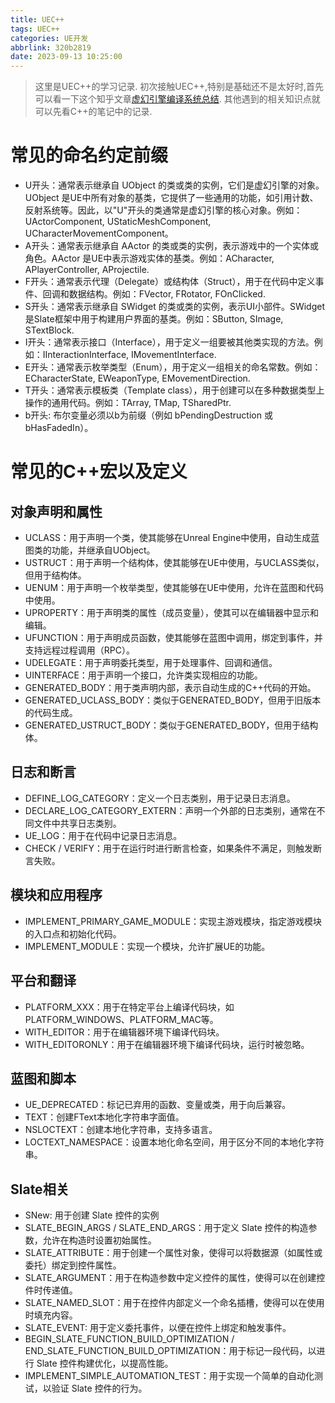 ```yaml
---
title: UEC++
tags: UEC++
categories: UE开发
abbrlink: 320b2819
date: 2023-09-13 10:25:00
---
```


> 这里是UEC++的学习记录.
初次接触UEC++,特别是基础还不是太好时,首先可以看一下这个知乎文章[虚幻引擎编译系统总结](https://zhuanlan.zhihu.com/p/458435453).
其他遇到的相关知识点就可以先看C++的笔记中的记录.
# 常见的命名约定前缀
- U开头：通常表示继承自 UObject 的类或类的实例，它们是虚幻引擎的对象。UObject 是UE中所有对象的基类，它提供了一些通用的功能，如引用计数、反射系统等。因此，以"U"开头的类通常是虚幻引擎的核心对象。例如：UActorComponent, UStaticMeshComponent, UCharacterMovementComponent。
- A开头：通常表示继承自 AActor 的类或类的实例，表示游戏中的一个实体或角色。AActor 是UE中表示游戏实体的基类。例如：ACharacter, APlayerController, AProjectile.
- F开头：通常表示代理（Delegate）或结构体（Struct），用于在代码中定义事件、回调和数据结构。例如：FVector, FRotator, FOnClicked.
- S开头：通常表示继承自 SWidget 的类或类的实例，表示UI小部件。SWidget 是Slate框架中用于构建用户界面的基类。例如：SButton, SImage, STextBlock.
- I开头：通常表示接口（Interface），用于定义一组要被其他类实现的方法。例如：IInteractionInterface, IMovementInterface.
- E开头：通常表示枚举类型（Enum），用于定义一组相关的命名常数。例如：ECharacterState, EWeaponType, EMovementDirection.
- T开头：通常表示模板类（Template class），用于创建可以在多种数据类型上操作的通用代码。例如：TArray, TMap, TSharedPtr.
- b开头: 布尔变量必须以b为前缀（例如 bPendingDestruction 或 bHasFadedIn）。
# 常见的C++宏以及定义
## 对象声明和属性
- UCLASS：用于声明一个类，使其能够在Unreal Engine中使用，自动生成蓝图类的功能，并继承自UObject。
- USTRUCT：用于声明一个结构体，使其能够在UE中使用，与UCLASS类似，但用于结构体。
- UENUM：用于声明一个枚举类型，使其能够在UE中使用，允许在蓝图和代码中使用。
- UPROPERTY：用于声明类的属性（成员变量），使其可以在编辑器中显示和编辑。
- UFUNCTION：用于声明成员函数，使其能够在蓝图中调用，绑定到事件，并支持远程过程调用（RPC）。
- UDELEGATE：用于声明委托类型，用于处理事件、回调和通信。
- UINTERFACE：用于声明一个接口，允许类实现相应的功能。
- GENERATED_BODY：用于类声明内部，表示自动生成的C++代码的开始。
- GENERATED_UCLASS_BODY：类似于GENERATED_BODY，但用于旧版本的代码生成。
- GENERATED_USTRUCT_BODY：类似于GENERATED_BODY，但用于结构体。
## 日志和断言
- DEFINE_LOG_CATEGORY：定义一个日志类别，用于记录日志消息。
- DECLARE_LOG_CATEGORY_EXTERN：声明一个外部的日志类别，通常在不同文件中共享日志类别。
- UE_LOG：用于在代码中记录日志消息。
- CHECK / VERIFY：用于在运行时进行断言检查，如果条件不满足，则触发断言失败。
## 模块和应用程序
- IMPLEMENT_PRIMARY_GAME_MODULE：实现主游戏模块，指定游戏模块的入口点和初始化代码。
- IMPLEMENT_MODULE：实现一个模块，允许扩展UE的功能。
## 平台和翻译
- PLATFORM_XXX：用于在特定平台上编译代码块，如PLATFORM_WINDOWS、PLATFORM_MAC等。
- WITH_EDITOR：用于在编辑器环境下编译代码块。
- WITH_EDITORONLY：用于在编辑器环境下编译代码块，运行时被忽略。
## 蓝图和脚本
- UE_DEPRECATED：标记已弃用的函数、变量或类，用于向后兼容。
- TEXT：创建FText本地化字符串字面值。
- NSLOCTEXT：创建本地化字符串，支持多语言。
- LOCTEXT_NAMESPACE：设置本地化命名空间，用于区分不同的本地化字符串。
## Slate相关
- SNew: 用于创建 Slate 控件的实例
- SLATE_BEGIN_ARGS / SLATE_END_ARGS：用于定义 Slate 控件的构造参数，允许在构造时设置初始属性。
- SLATE_ATTRIBUTE：用于创建一个属性对象，使得可以将数据源（如属性或委托）绑定到控件属性。
- SLATE_ARGUMENT：用于在构造参数中定义控件的属性，使得可以在创建控件时传递值。
- SLATE_NAMED_SLOT：用于在控件内部定义一个命名插槽，使得可以在使用时填充内容。
- SLATE_EVENT: 用于定义委托事件，以便在控件上绑定和触发事件。
- BEGIN_SLATE_FUNCTION_BUILD_OPTIMIZATION / END_SLATE_FUNCTION_BUILD_OPTIMIZATION：用于标记一段代码，以进行 Slate 控件构建优化，以提高性能。
- IMPLEMENT_SIMPLE_AUTOMATION_TEST：用于实现一个简单的自动化测试，以验证 Slate 控件的行为。
